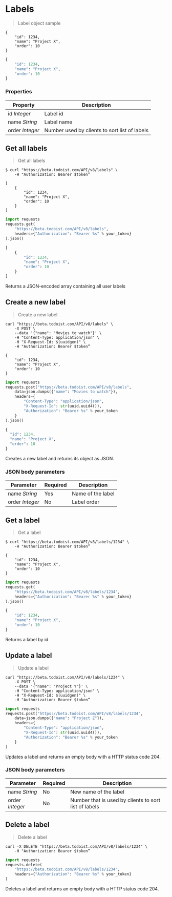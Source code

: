 # Labels

> Label object sample

```shell
{
    "id": 1234,
    "name": "Project X",
    "order": 10
}
```

```python
{
    "id": 1234,
    "name": "Project X",
    "order": 10
}
```

### Properties

| Property        | Description                                   |
| --------------- | --------------------------------------------- |
| id _Integer_    | Label id                                      |
| name _String_   | Label name                                    |
| order _Integer_ | Number used by clients to sort list of labels |

## Get all labels

> Get all labels

```shell
$ curl "https://beta.todoist.com/API/v8/labels" \
    -H "Authorization: Bearer $token”

[
    {
        "id": 1234,
        "name": "Project X",
        "order": 10
    }
]
```

```python
import requests
requests.get(
    "https://beta.todoist.com/API/v8/labels",
    headers={"Authorization": "Bearer %s" % your_token}
).json()

[
    {
        "id": 1234,
        "name": "Project X",
        "order": 10
    }
]
```

Returns a JSON-encoded array containing all user labels

## Create a new label

> Create a new label

```shell
curl "https://beta.todoist.com/API/v8/labels" \
    -X POST \
    --data '{"name": "Movies to watch"}' \
    -H "Content-Type: application/json" \
    -H "X-Request-Id: $(uuidgen)" \
    -H "Authorization: Bearer $token”

{
    "id": 1234,
    "name": "Project X",
    "order": 10
}
```

```python
import requests
requests.post("https://beta.todoist.com/API/v8/labels",
    data=json.dumps({"name": "Movies to watch"}),
    headers={
        "Content-Type": "application/json",
        "X-Request-Id": str(uuid.uuid4()),
        "Authorization": "Bearer %s" % your_token
    }
).json()

{
  "id": 1234,
  "name": "Project X",
  "order": 10
}
```

Creates a new label and returns its object as JSON.

### JSON body parameters

| Parameter       | Required | Description       |
| --------------- | -------- | ----------------- |
| name _String_   | Yes      | Name of the label |
| order _Integer_ | No       | Label order       |

## Get a label

> Get a label

```shell
$ curl "https://beta.todoist.com/API/v8/labels/1234" \
    -H "Authorization: Bearer $token”

{
    "id": 1234,
    "name": "Project X",
    "order": 10
}
```

```python
import requests
requests.get(
    "https://beta.todoist.com/API/v8/labels/1234",
    headers={"Authorization": "Bearer %s" % your_token}
).json()

{
    "id": 1234,
    "name": "Project X",
    "order": 10
}
```

Returns a label by id

## Update a label

> Update a label

```shell
curl "https://beta.todoist.com/API/v8/labels/1234" \
    -X POST \
    --data '{"name": "Project Y"}' \
    -H "Content-Type: application/json" \
    -H "X-Request-Id: $(uuidgen)" \
    -H "Authorization: Bearer $token”
```

```python
import requests
requests.post("https://beta.todoist.com/API/v8/labels/1234",
    data=json.dumps({"name": "Project Z"}),
    headers={
        "Content-Type": "application/json",
        "X-Request-Id": str(uuid.uuid4()),
        "Authorization": "Bearer %s" % your_token
    }
)
```

Updates a label and returns an empty body with a HTTP status code 204.

### JSON body parameters

| Parameter       | Required | Description                                           |
| --------------- | -------- | ----------------------------------------------------- |
| name _String_   | No       | New name of the label                                 |
| order _Integer_ | No       | Number that is used by clients to sort list of labels |

## Delete a label

> Delete a label

```shell
curl -X DELETE "https://beta.todoist.com/API/v8/labels/1234" \
    -H "Authorization: Bearer $token”
```

```python
import requests
requests.delete(
    "https://beta.todoist.com/API/v8/labels/1234",
    headers={"Authorization": "Bearer %s" % your_token}
)
```

Deletes a label and returns an empty body with a HTTP status code 204.
